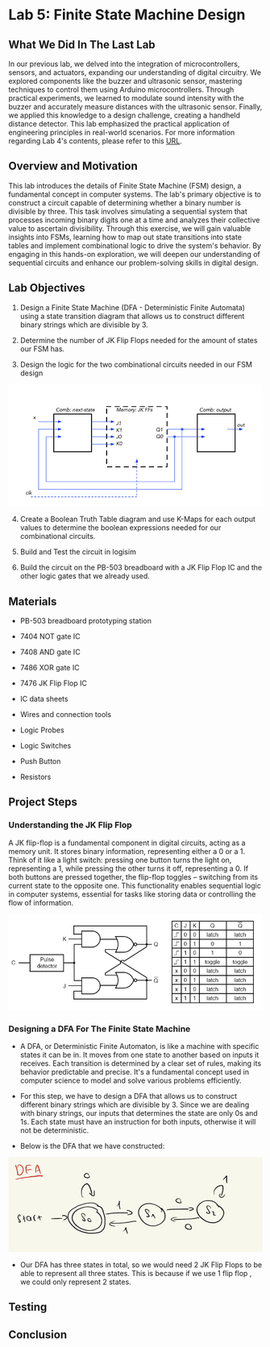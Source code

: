 # Lab 5: Finite State Machine Design

## What We Did In The Last Lab

In our previous lab, we delved into the integration of microcontrollers, sensors, and actuators, expanding our understanding of digital circuitry. We explored components like the buzzer and ultrasonic sensor, mastering techniques to control them using Arduino microcontrollers. Through practical experiments, we learned to modulate sound intensity with the buzzer and accurately measure distances with the ultrasonic sensor. Finally, we applied this knowledge to a design challenge, creating a handheld distance detector. This lab emphasized the practical application of engineering principles in real-world scenarios. For more information regarding Lab 4's contents, please refer to this [URL](https://github.com/mlcourses/lab-4-blog-post-Giabao252/blob/main/post.md).

## Overview and Motivation

This lab introduces the details of Finite State Machine (FSM) design, a fundamental concept in computer systems. The lab's primary objective is to construct a circuit capable of determining whether a binary number is divisible by three. This task involves simulating a sequential system that processes incoming binary digits one at a time and analyzes their collective value to ascertain divisibility. Through this exercise, we will gain valuable insights into FSMs, learning how to map out state transitions into state tables and implement combinational logic to drive the system's behavior. By engaging in this hands-on exploration, we will deepen our understanding of sequential circuits and enhance our problem-solving skills in digital design.

## Lab Objectives

1. Design a Finite State Machine (DFA - Deterministic Finite Automata) using a state transition diagram that allows us to construct different binary strings which are divisible by 3.

2. Determine the number of JK Flip Flops needed for the amount of states our FSM has.

3. Design the logic for the two combinational circuits needed in our FSM design 

<img src="./assets/fsm.png" />

4. Create a Boolean Truth Table diagram and use K-Maps for each output values to determine the boolean expressions needed for our combinational circuits. 

5. Build and Test the circuit in logisim

6. Build the circuit on the PB-503 breadboard with a JK Flip Flop IC and the other logic gates that we already used.

## Materials

- PB-503 breadboard prototyping station

- 7404 NOT gate IC

- 7408 AND gate IC

- 7486 XOR gate IC

- 7476 JK Flip Flop IC

- IC data sheets

- Wires and connection tools

- Logic Probes

- Logic Switches

- Push Button

- Resistors 


## Project Steps

### Understanding the JK Flip Flop

A JK flip-flop is a fundamental component in digital circuits, acting as a memory unit. It stores binary information, representing either a 0 or a 1. Think of it like a light switch: pressing one button turns the light on, representing a 1, while pressing the other turns it off, representing a 0. If both buttons are pressed together, the flip-flop toggles – switching from its current state to the opposite one. This functionality enables sequential logic in computer systems, essential for tasks like storing data or controlling the flow of information.

<img src="./assets/jkff.png" /> 

### Designing a DFA For The Finite State Machine

- A DFA, or Deterministic Finite Automaton, is like a machine with specific states it can be in. It moves from one state to another based on inputs it receives. Each transition is determined by a clear set of rules, making its behavior predictable and precise. It's a fundamental concept used in computer science to model and solve various problems efficiently.

- For this step, we have to design a DFA that allows us to construct different binary strings which are divisible by 3. Since we are dealing with binary strings, our inputs that determines the state are only 0s and 1s. Each state must have an instruction for both inputs, otherwise it will not be deterministic. 

- Below is the DFA that we have constructed:

<img src="./assets/dfa.png" /> 

- Our DFA has three states in total, so we would need 2 JK Flip Flops to be able to represent all three states. This is because if we use 1 flip flop , we could only represent 2 states. 


## Testing

## Conclusion




